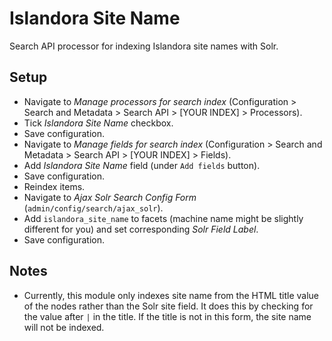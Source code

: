 # Islandora Site Name
Search API processor for indexing Islandora site names with Solr.

## Setup
* Navigate to *Manage processors for search index* (Configuration > Search and Metadata > Search API > [YOUR INDEX] > Processors).
* Tick *Islandora Site Name* checkbox.
* Save configuration.
* Navigate to *Manage fields for search index* (Configuration > Search and Metadata > Search API > [YOUR INDEX] > Fields).
* Add *Islandora Site Name* field (under `Add fields` button).
* Save configuration.
* Reindex items.
* Navigate to *Ajax Solr Search Config Form* (`admin/config/search/ajax_solr`).
* Add `islandora_site_name` to facets (machine name might be slightly different for you) and set corresponding *Solr Field Label*.
* Save configuration.

## Notes
* Currently, this module only indexes site name from the HTML title value of the nodes rather than the Solr site field. It does this by checking for the value after `|` in the title. If the title is not in this form, the site name will not be indexed.
